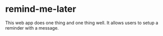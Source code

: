 # remind-me-later
This web app does one thing and one thing well. It allows users to setup a reminder with a message.
